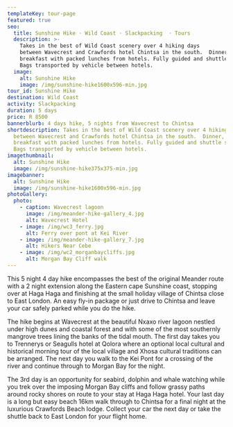 ```yaml
---
templateKey: tour-page
featured: true
seo:
  title: Sunshine Hike · Wild Coast · Slackpacking  · Tours
  description: >-
    Takes in the best of Wild Coast scenery over 4 hiking days
    between Wavecrest and Crawfords hotel Chintsa in the south.  Dinner, bed and
    breakfast with packed lunches from hotels. Fully guided and shuttle service.
    Bags transported by vehicle between hotels.
  image:
    alt: Sunshine Hike
    image: /img/sunshine-hike1600x596-min.jpg
tour_id: Sunshine Hike
destination: Wild Coast
activity: Slackpacking
duration: 5 days
price: R 8500
bannerblurb: 4 days hike, 5 nights from Wavecrest to Chintsa
shortdescription: Takes in the best of Wild Coast scenery over 4 hiking days
  between Wavecrest and Crawfords hotel Chintsa in the south.  Dinner, bed and
  breakfast with packed lunches from hotels. Fully guided and shuttle service.
  Bags transported by vehicle between hotels.
imagethumbnail:
  alt: Sunshine Hike
  image: /img/sunshine-hike375x375-min.jpg
imagebanner:
  alt: Sunshine Hike
  image: /img/sunshine-hike1600x596-min.jpg
photoGallery:
  photo:
    - caption: Wavecrest lagoon
      image: /img/meander-hike-gallery_4.jpg
      alt: Wavecrest Hotel
    - image: /img/wc3_ferry.jpg
      alt: Ferry over pont at Kei River
    - image: /img/meander-hike-gallery_7.jpg
      alt: Hikers Near Cebe
    - image: /img/wc2_morganbaycliffs.jpg
      alt: Morgan Bay Cliff walk
---
```


This 5 night 4 day hike encompasses the best of the original Meander route with a 2 night extension along the Eastern cape Sunshine coast, stopping over at Haga Haga and finishing at the small holiday village of Chintsa close to East London. An easy fly-in package or just drive to Chintsa and leave your car safely parked while you do the hike.

The hike begins at Wavecrest at the beautiful Nxaxo river lagoon nestled under high dunes and coastal forest and with some of the most southernly mangrove trees lining the banks of the tidal mouth. The first day takes you to Trennerys or Seagulls hotel at Qolora where an optional local cultural and historical morning tour of the local village and Xhosa cultural traditions can be arranged. The next day you walk to the Kei Pont for a crossing of the river and continue through to Morgan Bay for the night.

The 3rd day is an opportunity for seabird, dolphin and whale watching while you trek over the imposing Morgan Bay cliffs and follow grassy paths around rocky shores on route to your stay at Haga Haga hotel. Your last day is a long but easy beach 16km walk through to Chintsa for a final night at the luxurious Crawfords Beach lodge. Collect your car the next day or take the shuttle back to East London for your flight home.
